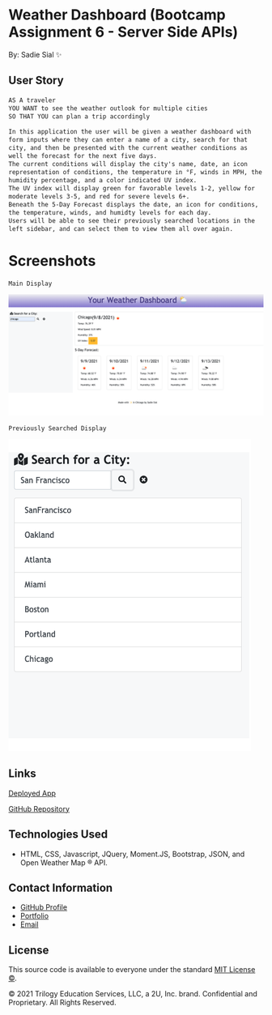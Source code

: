 # Weather Dashboard (Bootcamp Assignment 6 - Server Side APIs)

By: Sadie Sial ✨

## User Story
```
AS A traveler
YOU WANT to see the weather outlook for multiple cities
SO THAT YOU can plan a trip accordingly
```


```
In this application the user will be given a weather dashboard with form inputs where they can enter a name of a city, search for that city, and then be presented with the current weather conditions as well the forecast for the next five days. 
The current conditions will display the city's name, date, an icon representation of conditions, the temperature in °F, winds in MPH, the humidity percentage, and a color indicated UV index. 
The UV index will display green for favorable levels 1-2, yellow for moderate levels 3-5, and red for severe levels 6+. 
Beneath the 5-Day Forecast displays the date, an icon for conditions, the temperature, winds, and humidty levels for each day. 
Users will be able to see their previously searched locations in the left sidebar, and can select them to view them all over again. 
```

# Screenshots
```
Main Display
```
![Screenshot](./assets/images/screenshot.png)

```
Previously Searched Display
```
![Screenshot](./assets/images/screenshot2.png)


## Links

[Deployed App](https://sadielinks.github.io/weather-dashboard/)


[GitHub Repository](https://github.com/sadielinks/weather-dashboard)

## Technologies Used
- HTML, CSS, Javascript, JQuery, Moment.JS, Bootstrap, JSON, and Open Weather Map ® API.


## Contact Information

- [GitHub Profile](https://github.com/sadielinks)
- [Portfolio](https://sadielinks.github.io/professional-portfolio/)
- [Email](mailto:sadiecodes@gmail.com)


## License

This source code is available to everyone under the standard [MIT License ©](https://github.com/microsoft/vscode/blob/master/LICENSE.txt). <br>

© 2021 Trilogy Education Services, LLC, a 2U, Inc. brand. Confidential and Proprietary. All Rights Reserved.